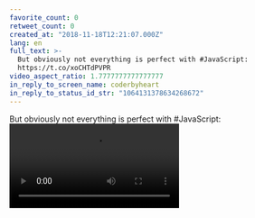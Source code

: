 ```yaml
---
favorite_count: 0
retweet_count: 0
created_at: "2018-11-18T12:21:07.000Z"
lang: en
full_text: >-
  But obviously not everything is perfect with #JavaScript:
  https://t.co/xoCHTdPVPR
video_aspect_ratio: 1.7777777777777777
in_reply_to_screen_name: coderbyheart
in_reply_to_status_id_str: "1064131378634268672"
---
```


But obviously not everything is perfect with #JavaScript:
![Embedded Video](https://twitter-media-coderbyheart.s3.eu-north-1.amazonaws.com/1064131386318176257-HL3FMqeLu8a3O_8r.mp4)
